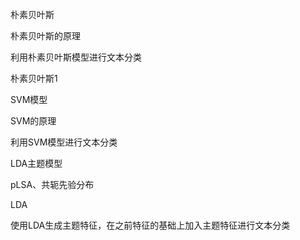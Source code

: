 朴素贝叶斯

朴素贝叶斯的原理

利用朴素贝叶斯模型进行文本分类

朴素贝叶斯1

SVM模型

SVM的原理

利用SVM模型进行文本分类

LDA主题模型

pLSA、共轭先验分布

LDA

使用LDA生成主题特征，在之前特征的基础上加入主题特征进行文本分类
